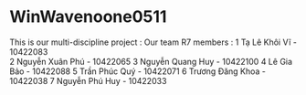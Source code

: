 # WinWavenoone0511
This is our multi-discipline project :
Our team R7 members :
1 Tạ Lê Khôi Vĩ - 10422083    
2 Nguyễn Xuân Phú - 10422065
3 Nguyễn Quang Huy - 10422100 
4 Lê Gia Bảo - 10422088
5 Trần Phúc Quý - 10422071
6 Trương Đăng Khoa - 10422038
7 Nguyễn Phú Huy - 10422033
